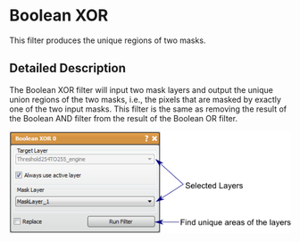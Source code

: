 # Boolean XOR

This filter produces the unique regions of two masks.

## Detailed Description

The Boolean XOR filter will input two mask layers and output the unique union regions of the two masks, i.e., the pixels that are masked by exactly one of the two input masks. This filter is the same as removing the result of the Boolean AND filter from the result of the Boolean OR filter.

![alt text](../images/BooleanXORGUI.png)
